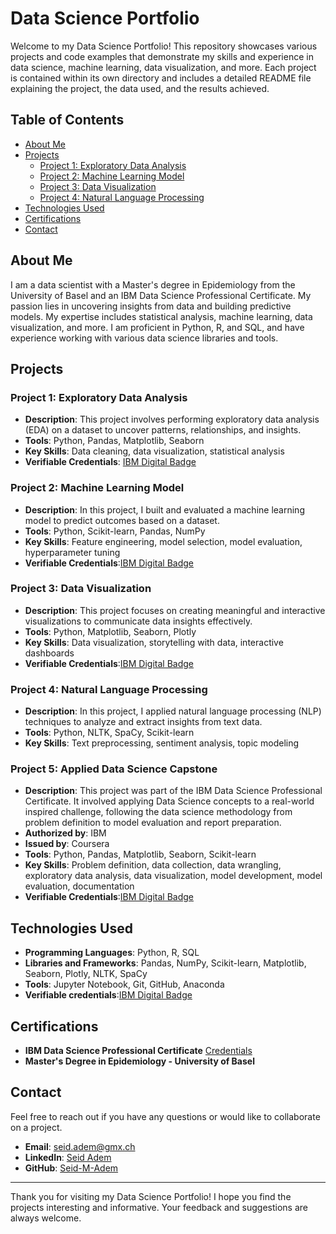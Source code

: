 # Data Science Portfolio

Welcome to my Data Science Portfolio! This repository showcases various projects and code examples that demonstrate my skills and experience in data science, machine learning, data visualization, and more. Each project is contained within its own directory and includes a detailed README file explaining the project, the data used, and the results achieved.

## Table of Contents

- [About Me](#about-me)
- [Projects](#projects)
  - [Project 1: Exploratory Data Analysis](#project-1-exploratory-data-analysis)
  - [Project 2: Machine Learning Model](#project-2-machine-learning-model)
  - [Project 3: Data Visualization](#project-3-data-visualization)
  - [Project 4: Natural Language Processing](#project-4-natural-language-processing)
- [Technologies Used](#technologies-used)
- [Certifications](#certifications)
- [Contact](#contact)

## About Me

I am a data scientist with a Master's degree in Epidemiology from the University of Basel and an IBM Data Science Professional Certificate. My passion lies in uncovering insights from data and building predictive models. My expertise includes statistical analysis, machine learning, data visualization, and more. I am proficient in Python, R, and SQL, and have experience working with various data science libraries and tools.

## Projects

### Project 1: Exploratory Data Analysis

- **Description**: This project involves performing exploratory data analysis (EDA) on a dataset to uncover patterns, relationships, and insights.
- **Tools**: Python, Pandas, Matplotlib, Seaborn
- **Key Skills**: Data cleaning, data visualization, statistical analysis
- **Verifiable Credentials**: [IBM Digital Badge](https://www.credly.com/badges/913c02a1-2fd1-4db2-a259-4518716450a1)

### Project 2: Machine Learning Model

- **Description**: In this project, I built and evaluated a machine learning model to predict outcomes based on a dataset.
- **Tools**: Python, Scikit-learn, Pandas, NumPy
- **Key Skills**: Feature engineering, model selection, model evaluation, hyperparameter tuning
- **Verifiable Credentials**:[IBM Digital Badge](https://www.credly.com/badges/5ffb98ea-e298-4d2a-b145-90efdbf8c062)

### Project 3: Data Visualization

- **Description**: This project focuses on creating meaningful and interactive visualizations to communicate data insights effectively.
- **Tools**: Python, Matplotlib, Seaborn, Plotly
- **Key Skills**: Data visualization, storytelling with data, interactive dashboards
- **Verifiable Credentials**:[IBM Digital Badge](https://www.credly.com/badges/a4dee89f-ca5e-4b04-8398-4d2f5e7ee042)

### Project 4: Natural Language Processing

- **Description**: In this project, I applied natural language processing (NLP) techniques to analyze and extract insights from text data.
- **Tools**: Python, NLTK, SpaCy, Scikit-learn
- **Key Skills**: Text preprocessing, sentiment analysis, topic modeling


### Project 5: Applied Data Science Capstone

- **Description**: This project was part of the IBM Data Science Professional Certificate. It involved applying Data Science concepts to a real-world inspired challenge, following the data science methodology from problem definition to model evaluation and report preparation.
- **Authorized by**: IBM
- **Issued by**: Coursera
- **Tools**: Python, Pandas, Matplotlib, Seaborn, Scikit-learn
- **Key Skills**: Problem definition, data collection, data wrangling, exploratory data analysis, data visualization, model development, model evaluation, documentation
- **Verifiable Credentials**:[IBM Digital Badge](https://www.credly.com/badges/99abc1d5-c727-4409-ab23-33312e849789)

## Technologies Used

- **Programming Languages**: Python, R, SQL
- **Libraries and Frameworks**: Pandas, NumPy, Scikit-learn, Matplotlib, Seaborn, Plotly, NLTK, SpaCy
- **Tools**: Jupyter Notebook, Git, GitHub, Anaconda
- **Verifiable credentials**:[IBM Digital Badge](https://www.credly.com/badges/99abc1d5-c727-4409-ab23-33312e849789)

## Certifications

- **IBM Data Science Professional Certificate** [Credentials](https://www.coursera.org/account/accomplishments/professional-cert/A4BUQYZQD36M)
- **Master's Degree in Epidemiology - University of Basel**


## Contact

Feel free to reach out if you have any questions or would like to collaborate on a project.

- **Email**: [seid.adem@gmx.ch](mailto:seid.adem@gmx.ch)
- **LinkedIn**: [Seid Adem](https://www.linkedin.com/in/seid-adem/)
- **GitHub**: [Seid-M-Adem](https://github.com/Seid-M-Adem)

---

Thank you for visiting my Data Science Portfolio! I hope you find the projects interesting and informative. Your feedback and suggestions are always welcome.
